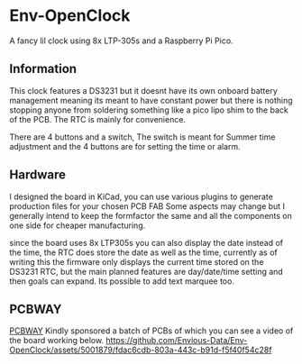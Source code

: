 # Env-OpenClock
 A fancy lil clock using 8x LTP-305s and a Raspberry Pi Pico.


## Information
This clock features a DS3231 but it doesnt have its own onboard battery management meaning its meant to have constant power but there is nothing stopping anyone from soldering something like a pico lipo shim to the back of the PCB. The RTC is mainly for convenience.

There are 4 buttons and a switch, The switch is meant for Summer time adjustment and the 4 buttons are for setting the time or alarm.

## Hardware
I designed the board in KiCad, you can use various plugins to generate production files for your chosen PCB FAB
Some aspects may change but I generally intend to keep the formfactor the same and all the components on one side for cheaper manufacturing.

since the board uses 8x LTP305s you can also display the date instead of the time, the RTC does store the date as well as the time, currently as of writing this the firmware only displays the current time stored on the DS3231 RTC, but the main planned features are day/date/time setting and then goals can expand. Its possible to add text marquee too.


## PCBWAY
[PCBWAY](https://www.pcbway.com/) Kindly sponsored a batch of PCBs of which you can see a video of the board working below.
https://github.com/Envious-Data/Env-OpenClock/assets/5001879/fdac6cdb-803a-443c-b91d-f5f40f54c28f
